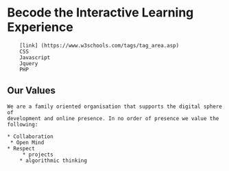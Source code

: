 # Becode the Interactive Learning Experience 

	 	[link] (https://www.w3schools.com/tags/tag_area.asp)
	 	CSS
	 	Javascript
	 	Jquery
	 	PHP

##  Our Values
	
	We are a family oriented organisation that supports the digital sphere of
	development and online presence. In no order of presence we value the following:
      
	* Collaboration
	 * Open Mind
	* Respect
         * projects
        * algorithmic thinking
    
